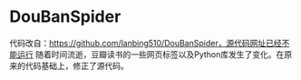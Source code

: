 # DouBanSpider
代码改自：https://github.com/lanbing510/DouBanSpider，源代码网址已经不能运行
随着时间流逝，豆瓣读书的一些网页标签以及Python库发生了变化。在原来的代码基础上，修正了源代码。
